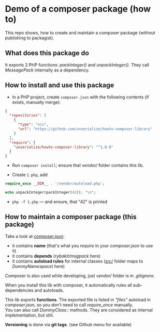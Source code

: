 # Demo of a composer package (how to)

This repo shows, how to create and maintain a composer package (without publishing to packagist). 


## What does this package do

It exports 2 PHP functions: *packInteger()* and *unpackInteger()*. They call *MessagePack* internally as a dependency.


## How to install and use this package

* In a PHP project, create `composer.json` with the following contents (if exists, manually merge):  
```json
{
  "repositories": [
    {
      "type": "vcs",
      "url": "https://github.com/unserialize/howto-composer-library"
    }
  ],
  "require": {
    "unserialize/howto-composer-library": "^1.0.0"
  }
}
```

* Run `composer install`; ensure that *vendor/* folder contains this lib.

* Create `1.php`, add
```php
require_once __DIR__ . '/vendor/autoload.php';

echo unpackInteger(packInteger(42)), "\n";
``` 

* `php -f 1.php` — and ensure, that "42" is printed


## How to maintain a composer package (this package)

Take a look at [composer.json](./composer.json):
* it contains **name** (that's what you *require* in your *composer.json* to use it)
* it contains **depends** (*rybakit/msgpack* here) 
* it contains **autoload rules** for internal classes ([src/](src) folder maps to *DummyNamespace\\* here)

Composer is also used while developing, just *vendor/* folder is in *.gitignore*.

When you install this lib with composer, it automatically rules all sub-dependencies and autoloads.  

This lib exports **functions**. The exported file is listed in *"files"* autoload in *composer.json*, so you don't need to call *require_once* manually.  
You can also call *DummyClass::* methods. They are considered as internal implementation, but still.

**Versioning** is done via **git tags**. (see Github menu for available) 
